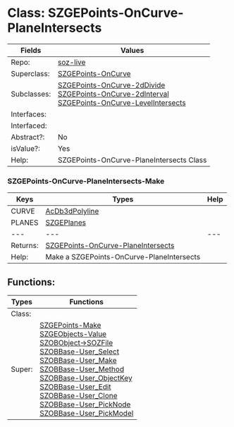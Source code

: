
# Class:	SZGEPoints-OnCurve-PlaneIntersects

| Fields | Values |
| --------- | --------- |
| Repo: | [soz-live](/repos/soz-live.html) |
| Superclass: | [SZGEPoints-OnCurve](SZGEPoints-OnCurve.html) |
| Subclasses: | [SZGEPoints-OnCurve-2dDivide](SZGEPoints-OnCurve-2dDivide.html) <br> [SZGEPoints-OnCurve-2dInterval](SZGEPoints-OnCurve-2dInterval.html) <br> [SZGEPoints-OnCurve-LevelIntersects](SZGEPoints-OnCurve-LevelIntersects.html) |
| Interfaces: |  |
| Interfaced: |  |
| Abstract?: | No |
| isValue?: | Yes |
| Help: | SZGEPoints-OnCurve-PlaneIntersects Class |

### SZGEPoints-OnCurve-PlaneIntersects-Make

| Keys | Types | Help |
| --------- | --------- | --------- |
| CURVE | [AcDb3dPolyline](AcDb3dPolyline.html) |  |
| PLANES | [SZGEPlanes](SZGEPlanes.html) |  |
| --- | --- | --- |
| Returns: | [SZGEPoints-OnCurve-PlaneIntersects](SZGEPoints-OnCurve-PlaneIntersects.html) |
| Help: | Make a SZGEPoints-OnCurve-PlaneIntersects |


## Functions:

| Types | Functions |
| --------- | --------- |
| Class: |  |
| Super: | [SZGEPoints-Make](SZGEPoints.html) <br> [SZGEObjects-Value](SZGEObjects.html) <br> [SZOBObject->SOZFile](SZOBObject.html) <br> [SZOBBase-User_Select](SZOBBase.html) <br> [SZOBBase-User_Make](SZOBBase.html) <br> [SZOBBase-User_Method](SZOBBase.html) <br> [SZOBBase-User_ObjectKey](SZOBBase.html) <br> [SZOBBase-User_Edit](SZOBBase.html) <br> [SZOBBase-User_Clone](SZOBBase.html) <br> [SZOBBase-User_PickNode](SZOBBase.html) <br> [SZOBBase-User_PickModel](SZOBBase.html) |


